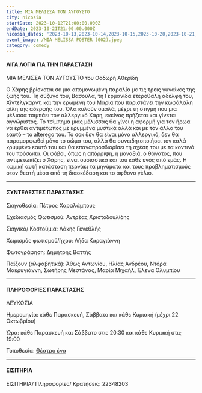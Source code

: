 ```yaml
---
title: ΜΙΑ ΜΕΛΙΣΣΑ ΤΟΝ ΑΥΓΟΥΣΤΟ
city: nicosia
startDate: 2023-10-12T21:00:00.000Z
endDate: 2023-10-21T21:00:00.000Z
nicosia_dates: '2023-10-13,2023-10-14,2023-10-15,2023-10-20,2023-10-21,2023-10-22'
event_image: /MIA MELISSA POSTER (002).jpeg
category: comedy
---
```


#### ΛΙΓΑ ΛΟΓΙΑ ΓΙΑ ΤΗΝ ΠΑΡΑΣΤΑΣΗ

ΜΙΑ ΜΕΛΙΣΣΑ ΤΟΝ ΑΥΓΟΥΣΤΟ του Θοδωρή Αθερίδη

Ο Χάρης βρίσκεται σε μια απομονωμένη παραλία με τις τρεις γυναίκες της ζωής του. Τη σύζυγό του, Βασούλα, τη Γερμανίδα ετεροθαλή αδελφή του, Χίντελγκαρντ, και την ερωμένη του Μαρία που παριστάνει την κωφάλαλη φίλη της αδερφής του. Όλα κυλούν ομαλά, μέχρι τη στιγμή που μια μέλισσα τσιμπάει τον αλλεργικό Χάρη, εκείνος πρήζεται και γίνεται αγνώριστος. Το τσίμπημα μιας μέλισσας θα γίνει η αφορμή για τον ήρωα να έρθει αντιμέτωπος με κρυμμένα μυστικά αλλά και με τον άλλο του εαυτό – το alterego του. Το σοκ δεν θα είναι μόνο αλλεργικό, δεν θα παραμορφωθεί μόνο το σώμα του, αλλά θα συνειδητοποιήσει τον καλά κρυμμένο εαυτό του και θα επαναπροσδιορίσει τη σχέση του με τα κοντινά του πρόσωπα. Οι φόβοι, όπως η απόρριψη, η μοναξιά, ο θάνατος, που αντιμετωπίζει ο Χάρης, είναι ουσιαστικά και του κάθε ενός από εμάς. Η κωμική αυτή κατάσταση περνάει τα μηνύματα και τους προβληματισμούς στον θεατή μέσα από τη διασκέδαση και το άφθονο γέλιο.

***

#### ΣΥΝΤΕΛΕΣΤΕΣ ΠΑΡΑΣΤΑΣΗΣ

Σκηνοθεσία: Πέτρος Χαραλάμπους

Σχεδιασμός Φωτισμού: Αντρέας Χριστοδουλίδης

Σκηνικά/ Κοστούμια: Λάκης Γενεθλής

Χειρισμός φωτισμού/ήχου: Λήδα Καραγιάννη

Φωτογράφηση: Δημήτρης Βαττής

Παίζουν (αλφαβητικά): Άθως Αντωνίου, Ηλίας Ανδρέου, Ντόρα Μακρυγιάννη, Σωτήρης Μεστάνας, Μαρία Μιχαήλ, Έλενα Ολυμπίου

***

#### ΠΛΗΡΟΦΟΡΙΕΣ ΠΑΡΑΣΤΑΣΗΣ

ΛΕΥΚΩΣΙΑ

Ημερομηνία: κάθε Παρασκευή, Σάββατο και κάθε Κυριακή  (μέχρι 22 Οκτωβρίου)

Ώρα: κάθε Παρασκευή και Σάββατο στις 20:30 και κάθε Κυριακή στις 19:00

Τοποθεσία:  [Θέατρο ένα](https://www.google.com/maps/place/%CE%98%CE%AD%CE%B1%CF%84%CF%81%CE%BF+%CE%88%CE%BD%CE%B1/@35.174884,33.3685914,17z/data=!3m1!4b1!4m6!3m5!1s0x14de17d610346927:0x63d4f1251d13c850!8m2!3d35.1748796!4d33.3711663!16s%2Fg%2F11f61gz69f?entry=ttu) 

***

#### ΕΙΣΙΤΗΡΙΑ

ΕΙΣΙΤΗΡΙΑ/ Πληροφορίες/ Κρατήσεις: 22348203
